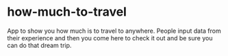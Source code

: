 # how-much-to-travel
App to show you how much is to travel to anywhere. People input data from their experience and then you come here to check it out and be sure you can do that dream trip.
